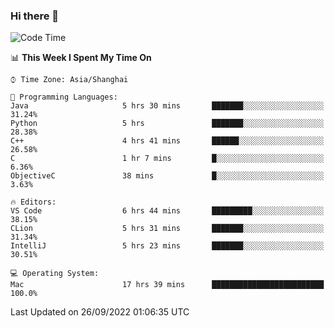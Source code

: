 ### Hi there 👋


<!--START_SECTION:waka-->
![Code Time](http://img.shields.io/badge/Code%20Time-745%20hrs%2014%20mins-blue)

📊 **This Week I Spent My Time On** 

```text
⌚︎ Time Zone: Asia/Shanghai

💬 Programming Languages: 
Java                     5 hrs 30 mins       ███████░░░░░░░░░░░░░░░░░░   31.24% 
Python                   5 hrs               ███████░░░░░░░░░░░░░░░░░░   28.38% 
C++                      4 hrs 41 mins       ██████░░░░░░░░░░░░░░░░░░░   26.58% 
C                        1 hr 7 mins         █░░░░░░░░░░░░░░░░░░░░░░░░   6.36% 
ObjectiveC               38 mins             █░░░░░░░░░░░░░░░░░░░░░░░░   3.63%

🔥 Editors: 
VS Code                  6 hrs 44 mins       █████████░░░░░░░░░░░░░░░░   38.15% 
CLion                    5 hrs 31 mins       ███████░░░░░░░░░░░░░░░░░░   31.34% 
IntelliJ                 5 hrs 23 mins       ███████░░░░░░░░░░░░░░░░░░   30.51%

💻 Operating System: 
Mac                      17 hrs 39 mins      █████████████████████████   100.0%

```


 Last Updated on 26/09/2022 01:06:35 UTC
<!--END_SECTION:waka-->

<!--
**SillyPasty/SillyPasty** is a ✨ _special_ ✨ repository because its `README.md` (this file) appears on your GitHub profile.

Here are some ideas to get you started:

- 🔭 I’m currently working on ...
- 🌱 I’m currently learning ...
- 👯 I’m looking to collaborate on ...
- 🤔 I’m looking for help with ...
- 💬 Ask me about ...
- 📫 How to reach me: ...
- 😄 Pronouns: ...
- ⚡ Fun fact: ...
-->


